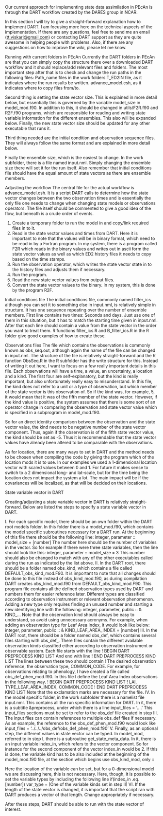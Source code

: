 Our current approach for implementing state data assimilation in PEcAn is through the DART workflow created by the DARES group in NCAR.

In this section I will try to give a straight-forward explanation how to implement DART. I am focusing more here on the technical aspects of the implementation. If there are any questions, feel  free to send me an email (tt.viskari@gmail.com) or contacting DART support as they are quite awesome in helping people with problems. Also, if there are any suggestions on how to improve the wiki, please let me know.

Running with current folders in PEcAn
Currently the DART folders in PEcAn are that you can simply copy the structure there over a downloaded DART workflow and it should replace/add relevant files and folders. The most important step after that is to check and change the run paths in the following files:
Path_name files in the work folders
T_ED2IN file, as it indicates where the run results be written.
advance_model.csh, as it indicates where to copy files from/to.

Second thing is setting the state vector size. This is explained in more detail below, but essentially this is governed by the variable model_size in model_mod.f90. In addition to this, it should be changed in utils/F2R.f90 and R2F.f90 programs, which are responsible for reading and writing state variable information for the different ensembles. This also will be expanded below. Finally, the new state vector size should be updated for any other executable that runs it.

Third thing needed are the initial condition and observation sequence files. They will always follow the same format and are explained in more detail below.

Finally the ensemble size, which is the easiest to change. In the work subfolder, there is a file named input.nml. Simply changing the ensemble size there will set it for the run itself. Also remember that initial conditions file should have the equal amount of state vectors as there are ensemble members.

Adjusting the workflow
The central file for the actual workflow is advance_model.csh. It is a script DART calls to determine how the state vector changes between the two observation times and is essentially the only file one needs to change when changing state models or observations operators. The file itself should be commented to give a good idea of the flow, but beneath is a crude order of events.
1. Create a temporary folder to run the model in and copy/link required files in to it.
2. Read in the state vector values and times from DART. Here it is important to note that the values will be in binary format, which need to be read in by a Fortran program. In my system, there is a program called F2R which reads in the binary values and writes out in ascii form the state vector values as well as which ED2 history files it needs to copy based on the time stamps.
3. Run the observation operator, which writes the state vector state in to the history files and adjusts them if necessary.
4. Run the program.
5. Read the new state vector values from output files.
6. Convert the state vector values to the binary. In my system, this is done by the program R2F.

Initial conditions file
The initial conditions file, commonly named filter_ics although you can set it to something else in input.nml, is relatively simple in structure. It has one sequence repeating over the number of ensemble members.
First line contains two times: Seconds and days. Just use one of them in this situation, but it has to match the starting time given in input.nml.
After that each line should contain a value from the state vector in the order you want to treat them.
R functions filter_ics.R and B_filter_ics.R in the R folder give good examples of how to create these.

Observations files
The file which contains the observations is commonly known as obs_seq.out, although again the name of the file can be changed in input.nml. The structure of the file is relatively straight-forward and the R function ObsSeq.R in the R subfolder has the write structure for this. Instead of writing it out here, I want to focus on a few really important details in this file.
Each observations will have a time, a value, an uncertainty, a location and a kind. The first four are self-explanatory, but the kind is really important, but also unfortunately really easy to misunderstand. In this file, the kind does not refer to a unit or a type of observation, but which member of the state vector is this observation of. So if the kind was, for example, 5, it would mean that it was of the fifth member of the state vector. However, if the kind value is positive, the system assumes that there is some sort of an operator change in comparing the observation and state vector value which is specified in a subprogram in model_mod.f90.

So for an direct identity comparison between the observation and the state vector value, the kind needs to be negative number of the state vector component. Thus, again if the observation is of the fifth state vector value, the kind should be set as -5. Thus it is recommendable that the state vector values have already been altered to be comparable with the observations.

As for location, there are many ways to set in DART and the method needs to be chosen when compiling the code by giving the program which of the location mods it is to use. In our examples we used a 1-dimensional location vector with scaled values between 0 and 1. For future it makes sense to switch to a 2 dimensional long- and lat-scale, but for the time being the location does not impact the system a lot. The main impact will be if the covariances will be localized, as that will be decided on their locations.


State variable vector in DART

Creating/adjusting a state variable vector in DART is relatively straight-forward. Below are listed the steps to specify a state variable vector in DART.

I. For each specific model, there should be an own folder within the DART root models folder. In this folder there is a model_mod.f90, which contains the model specific subroutines necessary for a DART run. 
At the beginning of this file there should be the following line:
integer, parameter :: model_size = [number]
The number here should be the number of variables in the vector. So for example if there were three state variables, then the line should look like this:
integer, parameter :: model_size = 3
This number should also be changed to match with any of the other executables called during the run as indicated by the list above.
II. In the DART root, there should be a folder named obs_kind, which contains a file called DEFAULT_obs_kind_mod.F90. It is important to note that all changes should be done to this file instead of obs_kind_mod.f90, as during compilation DART creates obs_kind_mod.f90 from DEFAULT_obs_kind_mod.F90.
This program file contains all the defined observation types used by DART and numbers them for easier reference later. Different types are classified according to observation instrument or relevant observation phenomenon. Adding a new type only requires finding an unused number and starting a new identifying line with the following:
integer, parameter, public :: &
	KIND_...
Note that the observation kind should always be easy to understand, so avoid using unnecessary acronyms.  For example, when adding an observation type for Leaf Area Index, it would look like below:
integer, parameter, public :: &
	KIND_LEAF_AREA_INDEX = [number]
III. In the DART root, there should be a folder named obs_def, which contains several files starting with obs_def_. There files contain the different available observation kinds classified either according to observation instrument or observable system. Each file starts with the line
! BEGIN DART PREPROCESS KIND LIST
And end with line
! END DART PREPROCESS KIND LIST
The lines between these two should contain
! The desired observation reference, the observation type, COMMON_CODE.
For example, for observations relating to phenology, I have created a file called obs_def_phen_mod.f90. In this file I define the Leaf Area Index observations in the following way.
! BEGIN DART PREPROCESS KIND LIST
! LAI, TYPE_LEAF_AREA_INDEX, COMMON_CODE
! END DART PREPROCESS KIND LIST
Note that the exclamation marks are necessary for the file.
IV. In the model specific folder, in the work subfolder there is a namelist file input.nml. This contains all the run specific information for DART. In it, there is a subtitle &preprocess, under which there is a line
input_files = ‘….’
This input_files sections must be set to refer to the obs_def file created in step III. The input files can contain references to multiple obs_def files if necessary.
As an example, the reference to the obs_def_phen_mod.f90 would look like 
input_files = ‘../../../obs_def/obs_def_phen_mod.f90’
V. Finally, as an optional step, the different values in state vector can be typed. In model_mod, referred to in step I, there is a subroutine get_state_meta_data. In it, there is an input variable index_in, which refers to the vector component. So for instance for the second component of the vector index_in would be 2. If this is done, the variable kind has to be also included at the beginning of the model_mod.f90 file, at the section which begins 
use obs_kind_mod, only ::

Here the location of the variable can be set, but for a 0-dimensional model we are discussing here, this is not necessary.
Here, though, it is possible to set the variable types by including the following line
if(index_in .eq. [number]) var_type = [One of the variable kinds set in step II]
VI. If the length of the state vector is changed, it is important that the script ran with DART produces a vector of that length. Change appropriately if necessary.

After these steps, DART should be able to run with the state vector of interest.